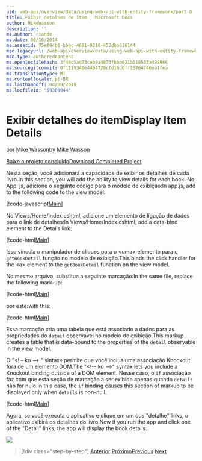 ```yaml
---
uid: web-api/overview/data/using-web-api-with-entity-framework/part-8
title: Exibir detalhes de Item | Microsoft Docs
author: MikeWasson
description: ''
ms.author: riande
ms.date: 06/16/2014
ms.assetid: 75ef94b1-bbec-4681-9210-452dba816144
msc.legacyurl: /web-api/overview/data/using-web-api-with-entity-framework/part-8
msc.type: authoredcontent
ms.openlocfilehash: 3f48c5ad73ceb9a4873fbbb621b518553a498966
ms.sourcegitcommit: 0f1119340e4464720cfd16d0ff15764746ea1fea
ms.translationtype: MT
ms.contentlocale: pt-BR
ms.lasthandoff: 04/09/2019
ms.locfileid: "59389044"
---
```

# <a name="display-item-details"></a><span data-ttu-id="33718-102">Exibir detalhes do item</span><span class="sxs-lookup"><span data-stu-id="33718-102">Display Item Details</span></span>

<span data-ttu-id="33718-103">por [Mike Wasson](https://github.com/MikeWasson)</span><span class="sxs-lookup"><span data-stu-id="33718-103">by [Mike Wasson](https://github.com/MikeWasson)</span></span>

[<span data-ttu-id="33718-104">Baixe o projeto concluído</span><span class="sxs-lookup"><span data-stu-id="33718-104">Download Completed Project</span></span>](https://github.com/MikeWasson/BookService)

<span data-ttu-id="33718-105">Nesta seção, você adicionará a capacidade de exibir os detalhes de cada livro.</span><span class="sxs-lookup"><span data-stu-id="33718-105">In this section, you will add the ability to view details for each book.</span></span> <span data-ttu-id="33718-106">No App. js, adicione o seguinte código para o modelo de exibição:</span><span class="sxs-lookup"><span data-stu-id="33718-106">In app.js, add to the following code to the view model:</span></span>

[!code-javascript[Main](part-8/samples/sample1.js)]

<span data-ttu-id="33718-107">No Views/Home/Index.cshtml, adicione um elemento de ligação de dados para o link de detalhes:</span><span class="sxs-lookup"><span data-stu-id="33718-107">In Views/Home/Index.cshtml, add a data-bind element to the Details link:</span></span>

[!code-html[Main](part-8/samples/sample2.html?highlight=5)]

<span data-ttu-id="33718-108">Isso vincula o manipulador de cliques para o &lt;uma&gt; elemento para o `getBookDetail` função no modelo de exibição.</span><span class="sxs-lookup"><span data-stu-id="33718-108">This binds the click handler for the &lt;a&gt; element to the `getBookDetail` function on the view model.</span></span>

<span data-ttu-id="33718-109">No mesmo arquivo, substitua a seguinte marcação:</span><span class="sxs-lookup"><span data-stu-id="33718-109">In the same file, replace the following mark-up:</span></span>

[!code-html[Main](part-8/samples/sample3.html)]

<span data-ttu-id="33718-110">por este:</span><span class="sxs-lookup"><span data-stu-id="33718-110">with this:</span></span>

[!code-html[Main](part-8/samples/sample4.html)]

<span data-ttu-id="33718-111">Essa marcação cria uma tabela que está associado a dados para as propriedades do `detail` observável no modelo de exibição.</span><span class="sxs-lookup"><span data-stu-id="33718-111">This markup creates a table that is data-bound to the properties of the `detail` observable in the view model.</span></span>

<span data-ttu-id="33718-112">O "&lt;! – ko –&gt; &quot; sintaxe permite que você inclua uma associação Knockout fora de um elemento DOM.</span><span class="sxs-lookup"><span data-stu-id="33718-112">The "&lt;!-- ko --&gt;&quot; syntax lets you include a Knockout binding outside of a DOM element.</span></span> <span data-ttu-id="33718-113">Nesse caso, o `if` associação faz com que esta seção de marcação a ser exibido apenas quando `details` não for nulo.</span><span class="sxs-lookup"><span data-stu-id="33718-113">In this case, the `if` binding causes this section of markup to be displayed only when `details` is non-null.</span></span>

[!code-html[Main](part-8/samples/sample5.html)]

<span data-ttu-id="33718-114">Agora, se você executa o aplicativo e clique em um dos &quot;detalhe&quot; links, o aplicativo exibirá os detalhes do livro.</span><span class="sxs-lookup"><span data-stu-id="33718-114">Now if you run the app and click one of the &quot;Detail&quot; links, the app will display the book details.</span></span>

[![](part-8/_static/image2.png)](part-8/_static/image1.png)

> [!div class="step-by-step"]
> <span data-ttu-id="33718-115">[Anterior](part-7.md)
> [Próximo](part-9.md)</span><span class="sxs-lookup"><span data-stu-id="33718-115">[Previous](part-7.md)
[Next](part-9.md)</span></span>
